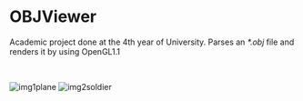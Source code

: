 # OBJViewer
Academic project done at the 4th year of University. Parses an *\*.obj* file and renders it by using OpenGL1.1
&nbsp;

&nbsp;

![img1plane](http://i.imgur.com/aJFg31l.jpg)
![img2soldier](http://i.imgur.com/xyTXC18.jpg)
